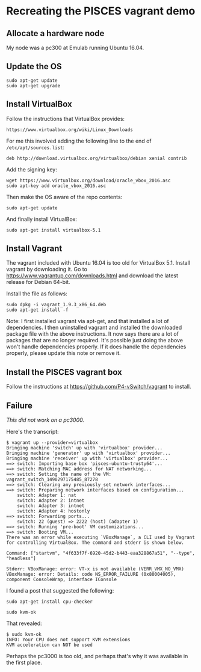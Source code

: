 # Recreating the PISCES vagrant demo

## Allocate a hardware node

My node was a pc300 at Emulab running Ubuntu 16.04.

## Update the OS

```
sudo apt-get update
sudo apt-get upgrade
```

## Install VirtualBox

Follow the instructions that VirtualBox provides:

    https://www.virtualbox.org/wiki/Linux_Downloads

For me this involved adding the following line to the end of
`/etc/apt/sources.list`:

```
deb http://download.virtualbox.org/virtualbox/debian xenial contrib
```

Add the signing key:

```
wget https://www.virtualbox.org/download/oracle_vbox_2016.asc
sudo apt-key add oracle_vbox_2016.asc
```

Then make the OS aware of the repo contents:

```
sudo apt-get update
```

And finally install VirtualBox:

```
sudo apt-get install virtualbox-5.1
```

## Install Vagrant

The vagrant included with Ubuntu 16.04 is too old for VirtualBox 5.1.
Install vagrant by downloading it. Go to
https://www.vagrantup.com/downloads.html and download the latest release
for Debian 64-bit.

Install the file as follows:

```
sudo dpkg -i vagrant_1.9.3_x86_64.deb
sudo apt-get install -f
```

Note: I first installed vagrant via apt-get, and that installed a lot of
dependencies. I then uninstalled vagrant and installed the downloaded
package file with the above instructions. It now says there are a lot
of packages that are no longer required. It's possible just doing the above
won't handle dependencies properly. If it does handle the dependencies
properly, please update this note or remove it.

## Install the PISCES vagrant box

Follow the instructions at https://github.com/P4-vSwitch/vagrant
to install.


## Failure

_This did not work on a pc3000._

Here's the transcript:

```
$ vagrant up --provider=virtualbox
Bringing machine 'switch' up with 'virtualbox' provider...
Bringing machine 'generator' up with 'virtualbox' provider...
Bringing machine 'receiver' up with 'virtualbox' provider...
==> switch: Importing base box 'pisces-ubuntu-trusty64'...
==> switch: Matching MAC address for NAT networking...
==> switch: Setting the name of the VM: vagrant_switch_1490297175485_87278
==> switch: Clearing any previously set network interfaces...
==> switch: Preparing network interfaces based on configuration...
    switch: Adapter 1: nat
    switch: Adapter 2: intnet
    switch: Adapter 3: intnet
    switch: Adapter 4: hostonly
==> switch: Forwarding ports...
    switch: 22 (guest) => 2222 (host) (adapter 1)
==> switch: Running 'pre-boot' VM customizations...
==> switch: Booting VM...
There was an error while executing `VBoxManage`, a CLI used by Vagrant
for controlling VirtualBox. The command and stderr is shown below.

Command: ["startvm", "4f633f7f-6920-45d2-b443-eaa328867a51", "--type", "headless"]

Stderr: VBoxManage: error: VT-x is not available (VERR_VMX_NO_VMX)
VBoxManage: error: Details: code NS_ERROR_FAILURE (0x80004005), component ConsoleWrap, interface IConsole
```

I found a post that suggested the following:

```
sudo apt-get install cpu-checker

sudo kvm-ok
```

That revealed:

```
$ sudo kvm-ok
INFO: Your CPU does not support KVM extensions
KVM acceleration can NOT be used
```

Perhaps the pc3000 is too old, and perhaps that's why it was available
in the first place.
